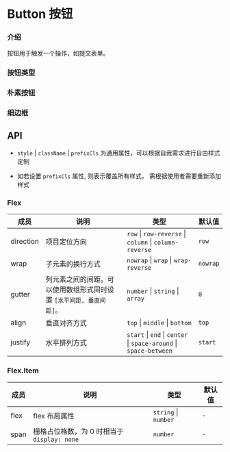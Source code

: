 # Button 按钮

### 介绍
按钮用于触发一个操作，如提交表单。

### 按钮类型

<!-- <code src="./demos/type.tsx" /> -->

### 朴素按钮

<!-- <code src="./demos/plain.tsx" /> -->

### 细边框

<!-- <code src="./demos/hairline.tsx" /> -->


## API

- `style` \| `className` \| `prefixCls` 为通用属性，可以根据自我需求进行自由样式定制

- 如若设置 `prefixCls` 属性, 则表示覆盖所有样式， 需根据使用者需要重新添加样式

### Flex

| 成员 | 说明 | 类型 | 默认值 |
| --- | --- | --- | --- |
| direction | 项目定位方向 | `row` \| `row-reverse` \| `column` \| `column-reverse` | `row` |
| wrap | 子元素的换行方式 | `nowrap` \| `wrap` \| `wrap-reverse` | `nowrap` |
| gutter | 列元素之间的间距。可以使用数组形式同时设置 `[水平间距, 垂直间距]`。 | `number` \| `string` \| `array` | `0` |
| align | 垂直对齐方式 | `top` \| `middle` \| `bottom` | `top` |
| justify | 水平排列方式 | `start` \| `end` \| `center` \| `space-around` \| `space-between` | `start` |

### Flex.Item

| 成员 | 说明                                        | 类型                 | 默认值 |
| ---- | ------------------------------------------- | -------------------- | ------ |
| flex | flex 布局属性                               | `string` \| `number` | `-`    |
| span | 栅格占位格数，为 0 时相当于 `display: none` | `number`             | `-`    |
